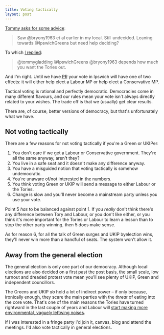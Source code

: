 ```yaml
---
title: Voting tactically
layout: post
---
```


[Tommy asks for some advice](https://twitter.com/tommygladding/status/560573595790098432):

> Saw @bryony1963 et al earlier in my local. Still undecided. Leaning towards @IpswichGreens but need help deciding?

To which [I replied](https://twitter.com/leonpaternoster/status/560693931474976769):

> @tommygladding @IpswichGreens @bryony1963 depends how much you want the Tories out.

And I'm right. Until we have <abbr title="Proportional represenation">PR</abbr> your vote in Ipswich will have one of two effects: it will either help elect a Labour MP or help elect a Conservative MP.

Tactical voting is rational and perfectly democratic. Democracies come in many different flavours, and our rules mean your vote isn't always directly related to your wishes. The trade off is that we (usually) get clear results.

There are, of course, better versions of democracy, but that's unfortunately what we have.

## Not voting tactically

There are a few reasons for not voting tactically if you're a Green or UKIPer:

1. You don't care if we get a Labour or Conservative government. They're all the same anyway, aren't they?
2. You live in a safe seat and it doesn't make any difference anyway.
3. You have a misguided notion that voting tactically is somehow undemocratic.
4. You're unaware of/not interested in the numbers.
5. You think voting Green or UKIP will send a message to either Labour or the Tories.
6. Change is slow and you'll never become a mainstream party unless you use your vote.

Point 5 _has_ to be balanced against point 1. If you _really_ don't think there's any difference between Tory and Labour, or you don't like either, or you think it's more important for the Tories or Labour to learn a lesson than to stop the other party winning, then 5 does make sense.

As for reason 6, for all the talk of Green surges and UKIP byelection wins, they'll never win more than a handful of seats. The system won't allow it.

## Away from the general election

The general election is only one part of our democracy. Although local elections are also decided on a first past the post basis, the small scale, low turnout and dreaded protest vote mean you'll see plenty of UKIP, Green and independent councillors.

The Greens and UKIP _do_ hold a lot of indirect power &#8211; if only because, ironically enough, they scare the main parties with the _threat_ of eating into the core vote. That's one of the main reasons the Tories have turned rightward in the last couple of years and Labour will [start making more environmental, vaguely leftwing  noises](http://www.theguardian.com/commentisfree/2015/jan/22/labour-green-surge-renationalise-railways-living-wage-pr-referendum).

If I was interested in a fringe party I'd join it, canvas, blog and attend the meetings. I'd also vote tactically in general elections.